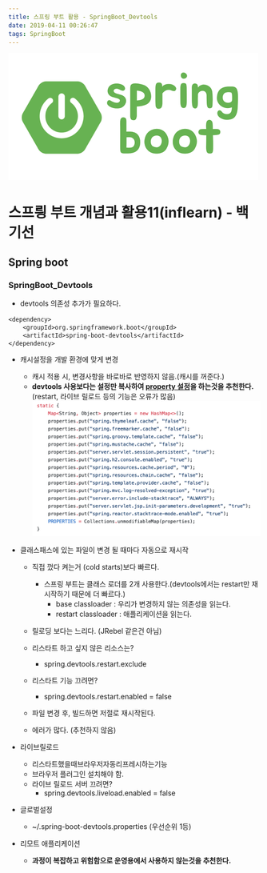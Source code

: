 ```yaml
---
title: 스프링 부트 활용 - SpringBoot_Devtools
date: 2019-04-11 00:26:47
tags: SpringBoot
---
```

![springboot](/images/springboot_logo.png)
# 스프릥 부트 개념과 활용11(inflearn) - 백기선 
## Spring boot

### SpringBoot_Devtools
- devtools 의존성 추가가 필요하다.
```
<dependency>
    <groupId>org.springframework.boot</groupId>
    <artifactId>spring-boot-devtools</artifactId>
</dependency>
```

- 캐시설정을 개발 환경에 맞게 변경
    - 캐시 적용 시, 변경사항을 바로바로 반영하지 않음.(캐시를 꺼준다.)
    - **devtools 사용보다는 설정만 복사하여 [property 설정](https://github.com/spring-projects/spring-boot/blob/v2.1.4.RELEASE/spring-boot-project/spring-boot-devtools/src/main/java/org/springframework/boot/devtools/env/DevToolsPropertyDefaultsPostProcessor.java)을 하는것을 추천한다.**
    (restart, 라이브 릴로드 등의 기능은 오류가 많음) 
    ![springboot](/images/springboot/springboot11-1.png)
    
- 클래스패스에 있는 파일이 변경 될 때마다 자동으로 재시작
    - 직접 껐다 켜는거 (cold starts)보다 빠르다.
        - 스프링 부트는 클래스 로더를 2개 사용한다.(devtools에서는 restart만 재시작하기 때문에 더 빠르다.)
            - base classloader : 우리가 변경하지 않는 의존성을 읽는다.
            - restart classloader : 애플리케이션을 읽는다.
            
    - 릴로딩 보다는 느리다. (JRebel 같은건 아님)
    - 리스타트 하고 싶지 않은 리소스는? 
        - spring.devtools.restart.exclude
    - 리스타트 기능 끄려면? 
        - spring.devtools.restart.enabled = false
    - 파일 변경 후, 빌드하면 저절로 재시작된다.
    - 에러가 많다. (추천하지 않음)      

- 라이브릴로드
    - 리스타트했을때브라우저자동리프레시하는기능
    - 브라우저 플러그인 설치해야 함.
    - 라이브 릴로드 서버 끄려면? 
        - spring.devtools.liveload.enabled = false
- 글로벌설정
    - ~/.spring-boot-devtools.properties (우선순위 1등)

- 리모트 애플리케이션
    - **과정이 복잡하고 위험함으로 운영용에서 사용하지 않는것을 추천한다.**
    
 

